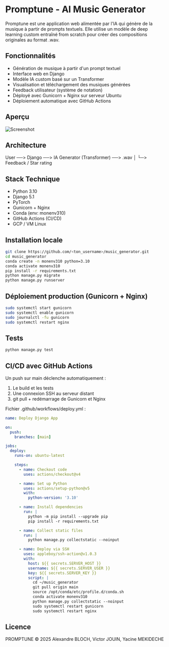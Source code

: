 # Promptune - AI Music Generator

Promptune est une application web alimentée par l'IA qui génère de la musique à partir de prompts textuels. Elle utilise un modèle de deep learning custom entraîné from scratch pour créer des compositions originales au format .wav.

## Fonctionnalités

- Génération de musique à partir d'un prompt textuel
- Interface web en Django
- Modèle IA custom basé sur un Transformer
- Visualisation et téléchargement des musiques générées
- Feedback utilisateur (système de notation)
- Déployé avec Gunicorn + Nginx sur serveur Ubuntu
- Déploiement automatique avec GitHub Actions

## Aperçu

![Screenshot](./media/interface_promptune_demo.png)

## Architecture

User ──> Django ──> IA Generator (Transformer) ──> .wav
                │
                └─> Feedback / Star rating

## Stack Technique

- Python 3.10
- Django 5.1
- PyTorch
- Gunicorn + Nginx
- Conda (env: monenv310)
- GitHub Actions (CI/CD)
- GCP / VM Linux

## Installation locale

```bash
git clone https://github.com/<ton_username>/music_generator.git
cd music_generator
conda create -n monenv310 python=3.10
conda activate monenv310
pip install -r requirements.txt
python manage.py migrate
python manage.py runserver
```

## Déploiement production (Gunicorn + Nginx)

```bash
sudo systemctl start gunicorn
sudo systemctl enable gunicorn
sudo journalctl -fu gunicorn
sudo systemctl restart nginx
```

## Tests

```bash
python manage.py test
```

## CI/CD avec GitHub Actions

Un push sur main déclenche automatiquement :
1. Le build et les tests
2. Une connexion SSH au serveur distant
3. git pull + redémarrage de Gunicorn et Nginx

Fichier .github/workflows/deploy.yml :

```yaml
name: Deploy Django App

on:
  push:
    branches: [main]

jobs:
  deploy:
    runs-on: ubuntu-latest

    steps:
      - name: Checkout code
        uses: actions/checkout@v4

      - name: Set up Python
        uses: actions/setup-python@v5
        with:
          python-version: '3.10'

      - name: Install dependencies
        run: |
          python -m pip install --upgrade pip
          pip install -r requirements.txt

      - name: Collect static files
        run: |
          python manage.py collectstatic --noinput

      - name: Deploy via SSH
        uses: appleboy/ssh-action@v1.0.3
        with:
          host: ${{ secrets.SERVER_HOST }}
          username: ${{ secrets.SERVER_USER }}
          key: ${{ secrets.SERVER_KEY }}
          script: |
            cd ~/music_generator
            git pull origin main
            source /opt/conda/etc/profile.d/conda.sh
            conda activate monenv310
            python manage.py collectstatic --noinput
            sudo systemctl restart gunicorn
            sudo systemctl restart nginx
```


## Licence

PROMPTUNE © 2025 Alexandre BLOCH, Victor JOUIN, Yacine MEKIDECHE
